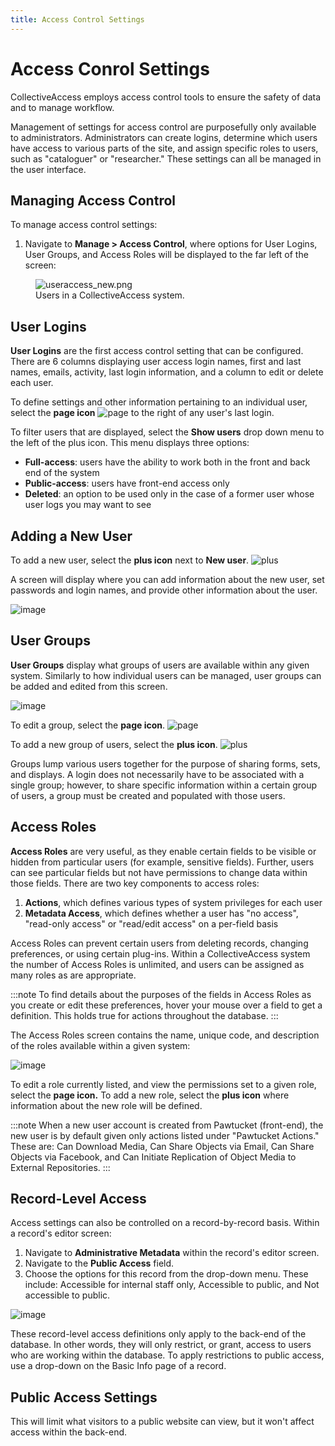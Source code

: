 ```yaml
---
title: Access Control Settings
---
```


# Access Conrol Settings

CollectiveAccess employs access control tools to ensure the safety of
data and to manage workflow.

Management of settings for access control are purposefully only
available to administrators. Administrators can create logins, determine
which users have access to various parts of the site, and assign
specific roles to users, such as "cataloguer" or "researcher." These
settings can all be managed in the user interface.

## Managing Access Control

To manage access control settings:

1.  Navigate to **Manage \> Access Control**, where options for User
    Logins, User Groups, and Access Roles will be displayed to the far
    left of the screen:

<figure class="align-center">
<img src="/providence/img/useraccess_new.png" alt="useraccess_new.png" />
<figcaption>Users in a CollectiveAccess system.</figcaption>
</figure>

## User Logins

**User Logins** are the first access control setting that can be
configured. There are 6 columns displaying user access login names,
first and last names, emails, activity, last login information, and a
column to edit or delete each user.

To define settings and other information pertaining to an individual
user, select the **page icon** ![page](/providence/img/accesscontrolsettings2.png) to
the right of any user\'s last login.

To filter users that are displayed, select the **Show users** drop down
menu to the left of the plus icon. This menu displays three options:

-   **Full-access**: users have the ability to work both in the front
    and back end of the system
-   **Public-access**: users have front-end access only
-   **Deleted**: an option to be used only in the case of a former user
    whose user logs you may want to see

## Adding a New User

To add a new user, select the **plus icon** next to **New user**.
![plus](/providence/img/accesscontrolsettings3.png)

A screen will display where you can add information about the new user,
set passwords and login names, and provide other information about the
user.

![image](/providence/img/new_user.png)

## User Groups

**User Groups** display what groups of users are available within any
given system. Similarly to how individual users can be managed, user
groups can be added and edited from this screen.

![image](/providence/img/accesscontrolsettings4.png)

To edit a group, select the **page icon**.
![page](/providence/img/accesscontrolsettings2.png)

To add a new group of users, select the **plus icon**.
![plus](/providence/img/accesscontrolsettings3.png)

Groups lump various users together for the purpose of sharing forms,
sets, and displays. A login does not necessarily have to be associated
with a single group; however, to share specific information within a
certain group of users, a group must be created and populated with those
users.

## Access Roles

**Access Roles** are very useful, as they enable certain fields to be
visible or hidden from particular users (for example, sensitive fields).
Further, users can see particular fields but not have permissions to
change data within those fields. There are two key components to access
roles:

1.  **Actions**, which defines various types of system privileges for
    each user
2.  **Metadata Access**, which defines whether a user has "no access",
    "read-only access" or "read/edit access" on a per-field basis

Access Roles can prevent certain users from deleting records, changing
preferences, or using certain plug-ins. Within a CollectiveAccess system
the number of Access Roles is unlimited, and users can be assigned as
many roles as are appropriate.

:::note
To find details about the purposes of the fields in Access Roles as you
create or edit these preferences, hover your mouse over a field to get a
definition. This holds true for actions throughout the database.
:::

The Access Roles screen contains the name, unique code, and description
of the roles available within a given system:

![image](/providence/img/accesscontrolsettings5.png)

To edit a role currently listed, and view the permissions set to a given
role, select the **page icon.** To add a new role, select the **plus
icon** where information about the new role will be defined.

:::note
When a new user account is created from Pawtucket (front-end), the new
user is by default given only actions listed under \"Pawtucket
Actions.\" These are: Can Download Media, Can Share Objects via Email,
Can Share Objects via Facebook, and Can Initiate Replication of Object
Media to External Repositories.
:::

## **Record-Level Access**

Access settings can also be controlled on a record-by-record basis.
Within a record's editor screen:

1.  Navigate to **Administrative Metadata** within the record\'s editor
    screen.
2.  Navigate to the **Public Access** field.
3.  Choose the options for this record from the drop-down menu. These
    include: Accessible for internal staff only, Accessible to public,
    and Not accessible to public.

![image](/providence/img/accesscontrolsettings6.png)

These record-level access definitions only apply to the back-end of the
database. In other words, they will only restrict, or grant, access to
users who are working within the database. To apply restrictions to
public access, use a drop-down on the Basic Info page of a record.

## Public Access Settings

This will limit what visitors to a public website can view, but it won't
affect access within the back-end.
